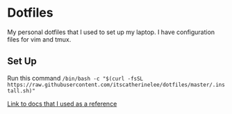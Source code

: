 # Dotfiles
My personal dotfiles that I used to set up my laptop. I have configuration files for vim and tmux.

## Set Up
Run this command
`/bin/bash -c "$(curl -fsSL https://raw.githubusercontent.com/itscatherinelee/dotfiles/master/.install.sh)"`

[Link to docs that I used as a reference](https://www.atlassian.com/git/tutorials/dotfiles)
